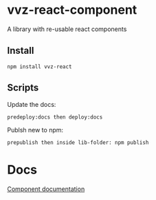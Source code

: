 # vvz-react-component

A library with re-usable react components

## Install
```
npm install vvz-react
```
## Scripts
Update the docs:
```
predeploy:docs then deploy:docs
```
Publsh new to npm:
```
prepublish then inside lib-folder: npm publish
```

# Docs
[Component documentation](http://vonz.github.io/rc-vvz)
